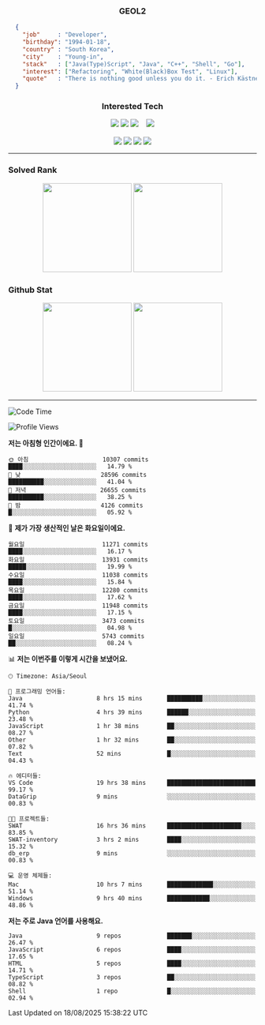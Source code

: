 <div align="center">

  ### GEOL2
</div>

```json
  {
    "job"     : "Developer",
    "birthday": "1994-01-18",
    "country" : "South Korea",
    "city"    : "Young-in",
    "stack"   : ["Java(Type)Script", "Java", "C++", "Shell", "Go"],
    "interest": ["Refactoring", "White(Black)Box Test", "Linux"], 
    "quote"   : "There is nothing good unless you do it. - Erich Kästner"
  }
  ```
  
<div align="center">
  
  ### Interested Tech
  
  <!-- <img src="https://img.shields.io/badge/Laravel-F05340?style=flat-square&logo=Laravel&logoColor=white"> -->
  <img src="https://img.shields.io/badge/SpringBoot-6DB33F?style=flat-square&logo=SpringBoot&logoColor=white">
  <!-- <img src="https://img.shields.io/badge/-NestJs-ea2845?style=flat-square&logo=nestjs&logoColor=white"> -->
  <!-- <img src="https://img.shields.io/badge/Express-000000?style=flat-square&logo=Express&logoColor=white"> -->
  <!-- <img src="https://img.shields.io/badge/Three.js-000000?style=flat-square&logo=Three.js&logoColor=white"> -->
  <img src="https://img.shields.io/badge/React-61DAFB?style=flat-square&logo=React&logoColor=black">
  <!-- <img src="https://img.shields.io/badge/next.js-000000?style=flat-square&logo=nextdotjs&logoColor=white"> -->
  <img src="https://img.shields.io/badge/OpenAI-%23412991?style=flat-square&logo=openai&logoColor=white">
  &nbsp;&nbsp;
  <!-- <br><br> -->
  
  <img src="https://img.shields.io/badge/junit-%23E33332?style=flat-square&logo=junit5&logoColor=white">
  <!-- <img src="https://img.shields.io/badge/Jest-323330?style=flat-square&logo=Jest&logoColor=white"> -->
  <br><br>
  
  <img src="https://img.shields.io/badge/Java-ED8B00?style=flat-square&logo=openjdk&logoColor=white">
  <img src="https://img.shields.io/badge/JavaScript-F7DF1E?style=flat-square&logo=JavaScript&logoColor=black">
  <img src="https://img.shields.io/badge/TypeScript-007acc?style=flat-square&logo=TypeScript&logoColor=black">
  <img src="https://img.shields.io/badge/Go-00ADD8?logo=Go&logoColor=white&style=flat-square">
  <!-- <img src="https://img.shields.io/badge/MySQL-4479A1?style=flat-square&logo=mysql&logoColor=white"><br> -->

</div>

------------

  ### Solved Rank
  
  <div align="center">
    <img height="180em" src="https://mazassumnida.wtf/api/v2/generate_badge?boj=geol2">
    <img height="180em" src="https://leetcard.jacoblin.cool/Geol2?theme=light&font=Gugi&border=0&radius=20">
  </div>
  
  ### Github Stat 
  <div align="center">
    <img height="180em" src="https://github-readme-stats-omega-five-90.vercel.app/api/?username=geol2&show_icons=true&theme=dark">
    <img height="180em" src="https://github-readme-stats-omega-five-90.vercel.app/api/top-langs/?username=geol2&show_icons=true&hide=cmake,EJS,css,scss,html,VUE&layout=compact&theme=dark&exclude_repo=raspi-web&count_private=true&langs_count=10">
  </div>
  
------------

  <!--START_SECTION:waka-->
![Code Time](http://img.shields.io/badge/Code%20Time-4%2C291%20hrs%2051%20mins-blue)

![Profile Views](http://img.shields.io/badge/Profile%20Views-1-blue)

**저는 아침형 인간이에요. 🐤** 

```text
🌞 아침                     10307 commits       ████░░░░░░░░░░░░░░░░░░░░░   14.79 % 
🌆 낮　                     28596 commits       ██████████░░░░░░░░░░░░░░░   41.04 % 
🌃 저녁                     26655 commits       ██████████░░░░░░░░░░░░░░░   38.25 % 
🌙 밤　                     4126 commits        █░░░░░░░░░░░░░░░░░░░░░░░░   05.92 % 
```
📅 **제가 가장 생산적인 날은 화요일이에요.** 

```text
월요일                      11271 commits       ████░░░░░░░░░░░░░░░░░░░░░   16.17 % 
화요일                      13931 commits       █████░░░░░░░░░░░░░░░░░░░░   19.99 % 
수요일                      11038 commits       ████░░░░░░░░░░░░░░░░░░░░░   15.84 % 
목요일                      12280 commits       ████░░░░░░░░░░░░░░░░░░░░░   17.62 % 
금요일                      11948 commits       ████░░░░░░░░░░░░░░░░░░░░░   17.15 % 
토요일                      3473 commits        █░░░░░░░░░░░░░░░░░░░░░░░░   04.98 % 
일요일                      5743 commits        ██░░░░░░░░░░░░░░░░░░░░░░░   08.24 % 
```


📊 **저는 이번주를 이렇게 시간을 보냈어요.** 

```text
🕑︎ Timezone: Asia/Seoul

💬 프로그래밍 언어들: 
Java                     8 hrs 15 mins       ██████████░░░░░░░░░░░░░░░   41.74 % 
Python                   4 hrs 39 mins       ██████░░░░░░░░░░░░░░░░░░░   23.48 % 
JavaScript               1 hr 38 mins        ██░░░░░░░░░░░░░░░░░░░░░░░   08.27 % 
Other                    1 hr 32 mins        ██░░░░░░░░░░░░░░░░░░░░░░░   07.82 % 
Text                     52 mins             █░░░░░░░░░░░░░░░░░░░░░░░░   04.43 % 

🔥 에디터들: 
VS Code                  19 hrs 38 mins      █████████████████████████   99.17 % 
DataGrip                 9 mins              ░░░░░░░░░░░░░░░░░░░░░░░░░   00.83 % 

🐱‍💻 프로젝트들: 
SWAT                     16 hrs 36 mins      █████████████████████░░░░   83.85 % 
SWAT-inventory           3 hrs 2 mins        ████░░░░░░░░░░░░░░░░░░░░░   15.32 % 
db_erp                   9 mins              ░░░░░░░░░░░░░░░░░░░░░░░░░   00.83 % 

💻 운영 체제들: 
Mac                      10 hrs 7 mins       █████████████░░░░░░░░░░░░   51.14 % 
Windows                  9 hrs 40 mins       ████████████░░░░░░░░░░░░░   48.86 % 
```

**저는 주로 Java 언어를 사용해요.** 

```text
Java                     9 repos             ███████░░░░░░░░░░░░░░░░░░   26.47 % 
JavaScript               6 repos             ████░░░░░░░░░░░░░░░░░░░░░   17.65 % 
HTML                     5 repos             ████░░░░░░░░░░░░░░░░░░░░░   14.71 % 
TypeScript               3 repos             ██░░░░░░░░░░░░░░░░░░░░░░░   08.82 % 
Shell                    1 repo              █░░░░░░░░░░░░░░░░░░░░░░░░   02.94 % 
```




 Last Updated on 18/08/2025 15:38:22 UTC
<!--END_SECTION:waka-->

<div align="center">
  
  <!-- [![Hits](https://hits.seeyoufarm.com/api/count/incr/badge.svg?url=https%3A%2F%2Fgithub.com%2Fgeol2&count_bg=%2379C83D&title_bg=%23555555&icon=myspace.svg&icon_color=%23E7E7E7&title=hits&edge_flat=false)](https://hits.seeyoufarm.com) -->
  
</div>

<!--
**Geol2/Geol2** is a ✨ _special_ ✨ repository because its `README.md` (this file) appears on your GitHub profile.

Here are some ideas to get you started:
- 🔭 I’m currently working on ...
- 🌱 I’m currently learning ...
- 👯 I’m looking to collaborate on ...
- 🤔 I’m looking for help with ...
- 💬 Ask me about ...
- 📫 How to reach me: ...
- 😄 Pronouns: ...
- ⚡ Fun fact: ...
-->
